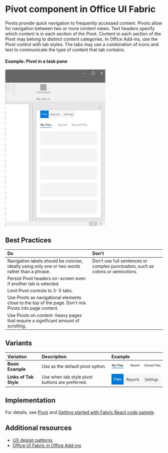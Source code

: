 # Pivot component in Office UI Fabric

Pivots provide quick navigation to frequently accessed content. Pivots allow for navigation between two or more content views. Text headers specify which content is in each section of the Pivot. Content in each section of the Pivot may belong to distinct content categories. In Office Add-ins, use the Pivot control with tab styles. The tabs may use a combination of icons and text to communicate the type of content that tab contains. 

#### Example: Pivot in a task pane

![An image showing the Pivot](../../images/overview_withApp_pivot.png)

## Best Practices

|**Do**|**Don't**|
|:------------|:--------------|
|Navigation labels should be concise, ideally using only one or two words rather than a phrase.|Don’t use full sentences or complex punctuation, such as colons or semicolons.|
|Persist Pivot headers on-screen even if another tab is selected.| |
|Limit Pivot controls to 3-5 tabs.| |
|Use Pivots as navigational elements close to the top of the page. Don't mix Pivots into page content.| |
|Use Pivots on content-heavy pages that require a significant amount of scrolling.| |

## Variants

|**Variation**|**Description**|**Example**|
|:------------|:--------------|:----------|
|**Basic Example**|Use as the default pivot option.|![Basic Example image](../../images/pivotBasic.png)|
|**Links of Tab Style**|Use when tab style pivot buttons are preferred.|![Links of Tab Style image](../../images/pivotTab.png)|

## Implementation

For details, see [Pivot](https://dev.office.com/fabric#/components/pivot) and [Getting started with Fabric React code sample](https://github.com/OfficeDev/Word-Add-in-GettingStartedFabricReact).

## Additional resources

* [UX design patterns](https://github.com/OfficeDev/Office-Add-in-UX-Design-Patterns-Code)
* [Office UI Fabric in Office Add-ins](office-ui-fabric.md)

